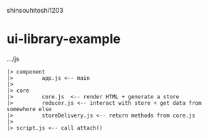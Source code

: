 shinsouhitoshi1203
<h1>ui-library-example</h1>

.../js

    |> component
    |>         app.js <-- main
    |>
    |> core
    |>         core.js  <-- render HTML + generate a store
    |>         reducer.js <-- interact with store + get data from somewhere else
    |>         storeDelivery.js <-- return methods from core.js
    |>
    |> script.js <-- call attach()


